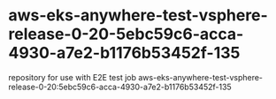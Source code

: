 # aws-eks-anywhere-test-vsphere-release-0-20-5ebc59c6-acca-4930-a7e2-b1176b53452f-135
repository for use with E2E test job aws-eks-anywhere-test-vsphere-release-0-20:5ebc59c6-acca-4930-a7e2-b1176b53452f-135
